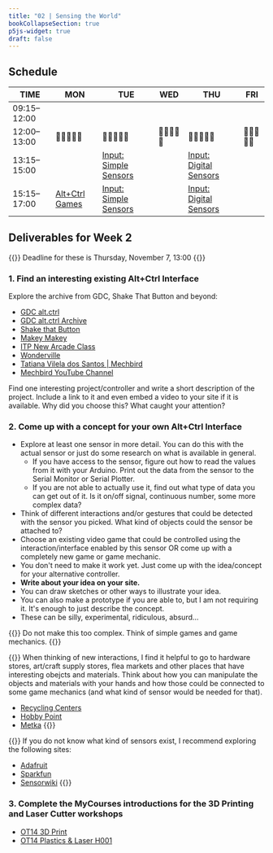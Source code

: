 ```yaml
---
title: "02 | Sensing the World"
bookCollapseSection: true
p5js-widget: true
draft: false
---
```


## Schedule

| TIME | MON | TUE | WED | THU | FRI |
| --- | --- | --- | --- | --- | --- |
| 09:15–12:00 |  |  |  |  |  |
| 12:00–13:00| 🥗🍜🍱🍝🍕 | 🥗🍜🍱🍝🍕 | 🥗🍜🍱🍝🍕 | 🥗🍜🍱🍝🍕 | 🥗🍜🍱🍝🍕 |
| 13:15–15:00 |  | [Input: Simple Sensors](./lesson-01) |  | [Input: Digital Sensors](./lesson-01) |  |
| 15:15–17:00 | [Alt+Ctrl Games](./lecture) | [Input: Simple Sensors](./lesson-01) |  | [Input: Digital Sensors](./lesson-01) |  |

## Deliverables for Week 2

{{<hint info>}}
Deadline for these is Thursday, November 7, 13:00
{{</hint>}}

### 1. Find an interesting existing Alt+Ctrl Interface

Explore the archive from GDC, Shake That Button and beyond:

- [GDC alt.ctrl](https://gdconf.com/alt-ctrl-gdc)
- [GDC alt.ctrl Archive](https://gdconf.com/alt-ctrl-gdc/archive)
- [Shake that Button](https://shakethatbutton.com/)
- [Makey Makey](https://makeymakey.com/)
- [ITP New Arcade Class](https://www.instagram.com/newarcadeitp/)
- [Wonderville](https://www.wonderville.nyc/)
- [Tatiana Vilela dos Santos | Mechbird](https://mechbird.fr/)
- [Mechbird YouTube Channel](https://www.youtube.com/@MechBird)

Find one interesting project/controller and write a short description of the project. Include a link to it and even embed a video to your site if it is available. Why did you choose this? What caught your attention?

### 2. Come up with a concept for your own Alt+Ctrl Interface

- Explore at least one sensor in more detail. You can do this with the actual sensor or just do some research on what is available in general.
  - If you have access to the sensor, figure out how to read the values from it with your Arduino. Print out the data from the sensor to the Serial Monitor or Serial Plotter.
  - If you are not able to actually use it, find out what type of data you can get out of it. Is it on/off signal, continuous number, some more complex data?
- Think of different interactions and/or gestures that could be detected with the sensor you picked. What kind of objects could the sensor be attached to?
- Choose an existing video game that could be controlled using the interaction/interface enabled by this sensor OR come up with a completely new game or game mechanic.
- You don't need to make it work yet. Just come up with the idea/concept for your alternative controller.
- **Write about your idea on your site.**
- You can draw sketches or other ways to illustrate your idea.
- You can also make a prototype if you are able to, but I am not requiring it. It's enough to just describe the concept.
- These can be silly, experimental, ridiculous, absurd...

{{<hint info>}}
Do not make this too complex. Think of simple games and game mechanics.
{{</hint>}}

{{<hint info>}}
When thinking of new interactions, I find it helpful to go to hardware stores, art/craft supply stores, flea markets and other places that have interesting obejcts and materials. Think about how you can manipulate the objects and materials with your hands and how those could be connected to some game mechanics (and what kind of sensor would be needed for that).

- [Recycling Centers](https://www.kierratyskeskus.fi/myymalat_ja_palvelut)
- [Hobby Point](https://hobbypoint.fi/)
- [Metka](https://www.kirppikset.info/kirppikset/metkan-kirpputori-helsinki)
{{</hint>}}

{{<hint info>}}
If you do not know what kind of sensors exist, I recommend exploring the following sites:
- [Adafruit](https://www.adafruit.com/category/35)
- [Sparkfun](https://www.sparkfun.com/categories/23)
- [Sensorwiki](https://sensorwiki.org/welcome)
{{</hint>}}

### 3. Complete the MyCourses introductions for the 3D Printing and Laser Cutter workshops

- [OT14 3D Print](https://mycourses.aalto.fi/course/view.php?id=23273)
- [OT14 Plastics & Laser H001](https://mycourses.aalto.fi/course/view.php?id=19552)